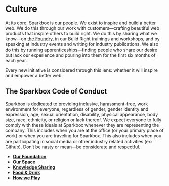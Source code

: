 # Culture

At its core, Sparkbox is our people. We exist to inspire and build a better web. We do this through our work with customers—crafting beautiful web products that inspire others to build right. We do this by sharing what we know—on [the Foundry](../foundry), in our Build Right trainings and workshops, and by speaking at industry events and writing for industry publications. We also do this by running apprenticeships—finding people who share our desire but lack our experience and pouring into them for the first six months of each year.

Every new initiative is considered through this lens: whether it will inspire and empower a better web.

## The Sparkbox Code of Conduct

Sparkbox is dedicated to providing inclusive, harassment-free, work environment for everyone, regardless of gender, gender identity and expression, age, sexual orientation, disability, physical appearance, body size, race, ethnicity, or religion or lack thereof.
We expect everyone to fully comply with these ideals at Sparkbox whenever they are representing the company. This includes when you are at the office (or your primary place of work) or when you are traveling for Sparkbox. This also includes when you are participating in social media or other industry related activities (ex: Github).
Don’t be nasty or mean—be considerate and respectful.

* **[Our Foundation](our-foundation/README.md)**
* **[Our Space](our-space/README.md)**
* **[Knowledge Sharing](knowledge-sharing/README.md)**
* **[Food & Drink](food-and-drink/README.md)**
* **[How we Play](how-we-play/README.md)**
